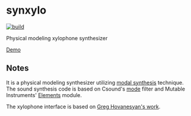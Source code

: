 # synxylo

[![build](https://github.com/mosmeh/synxylo/workflows/build/badge.svg)](https://github.com/mosmeh/synxylo/actions)

Physical modeling xylophone synthesizer

[Demo](https://mosmeh.github.io/synxylo/)

## Notes

It is a physical modeling synthesizer utilizing [modal synthesis](https://ccrma.stanford.edu/~bilbao/booktop/node14.html) technique. The sound synthesis code is based on Csound's [mode](http://www.csounds.com/manual/html/mode.html) filter and Mutable Instruments' [Elements](https://mutable-instruments.net/modules/elements/) module.

The xylophone interface is based on [Greg Hovanesyan's work](https://codepen.io/gregh/pen/RKVNgB).
